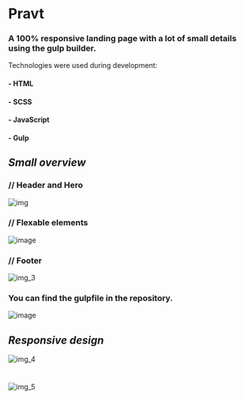 # Pravt

### A 100% responsive landing page with a lot of small details using the gulp builder.
Technologies were used during development:

#### - HTML
#### - SCSS
#### - JavaScript
#### - Gulp

## _Small overview_

### // Header and Hero
![img](https://user-images.githubusercontent.com/70015560/182381403-848cede5-20e1-4737-a704-8d88baaf5f61.png)

### // Flexable elements
![image](https://user-images.githubusercontent.com/70015560/182381796-f7bb3a5e-8740-4bdd-8fd0-0f5f3fa0c028.png)

### // Footer
![img_3](https://user-images.githubusercontent.com/70015560/182381504-a038e736-df73-4d52-8672-157284cbc005.png)

### You can find the gulpfile in the repository.

![image](https://user-images.githubusercontent.com/70015560/179355042-0702a1c3-9da6-4e17-8991-2ef1cdf00e3f.png)

## _Responsive design_

![img_4](https://user-images.githubusercontent.com/70015560/182381538-a4695a14-5b2b-46c7-898b-505529e17538.png)

#

![img_5](https://user-images.githubusercontent.com/70015560/182381573-81f62308-0cc5-4c87-9897-e3c863a5c94b.png)
